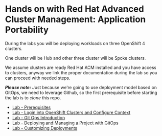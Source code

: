 # Hands on with Red Hat Advanced Cluster Management: Application Portability

During the labs you will be deploying workloads on three OpenShift 4 clusters. 

One cluster will be Hub and other three cluster will be Spoke clusters.

We assume clusters are ready Red Hat ACM installed and you have access to clusters, anyway we link the proper documentation during the lab so you can proceed with needed steps.

***Please note:*** Just because we're going to use deployment model based on GitOps, we need to leverage Github, so the first prerequisite before starting the lab is to *clone* this repo.

* [Lab  - Prerequisites](1.md)<br>
* [Lab  - Login into OpenShift Clusters and Configure Context](2.md)<br>
* [Lab  - Git Ops Introduction](3.md)<br>
* [Lab  - Deploying and Managing a Project with GitOps](4.md)<br>
* [Lab  - Customizing Deployments](5.md)<br>

